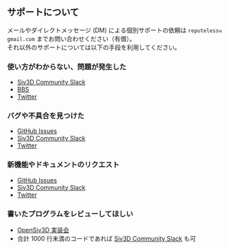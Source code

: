 
## サポートについて
メールやダイレクトメッセージ (DM) による個別サポートの依頼は `reputeless✉gmail.com` までお問い合わせください（有償）。  
それ以外のサポートについては以下の手段を利用してください。

### 使い方がわからない、問題が発生した
- [Siv3D Community Slack](https://siv3d.github.io/ja-jp/community/community/#siv3d-slack)
- [BBS](https://siv3d.github.io/ja-jp/community/community/#bbs)
- [Twitter](https://siv3d.github.io/ja-jp/community/community/#twitter)

### バグや不具合を見つけた
- [GitHub Issues](https://siv3d.github.io/ja-jp/community/community/#github-issues)
- [Siv3D Community Slack](https://siv3d.github.io/ja-jp/community/community/#siv3d-slack)
- [Twitter](https://siv3d.github.io/ja-jp/community/community/#twitter)

### 新機能やドキュメントのリクエスト
- [GitHub Issues](https://siv3d.github.io/ja-jp/community/community/#github-issues)
- [Siv3D Community Slack](https://siv3d.github.io/ja-jp/community/community/#siv3d-slack)
- [Twitter](https://siv3d.github.io/ja-jp/community/community/#twitter)

### 書いたプログラムをレビューしてほしい
- [OpenSiv3D 実装会](https://siv3d.github.io/ja-jp/community/community/#opensiv3d)
- 合計 1000 行未満のコードであれば [Siv3D Community Slack](https://siv3d.github.io/ja-jp/community/community/#siv3d-slack) も可 
